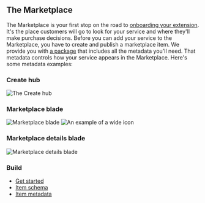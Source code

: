 
<tags
    ms.service="portalfx"
    ms.workload="portalfx"
    ms.tgt_pltfrm="portalfx"
    ms.devlang="portalfx"
    ms.topic="get-started-article"
    ms.date="07/23/2015" 
    ms.author="mattshel"/> 

<a name="the-marketplace"></a>
## The Marketplace ##

The Marketplace is your first stop on the road to [onboarding your extension](../../gallery-sdk/generated/index-gallery.md#gallery-overview). It's the place customers will go to look for your service and where they'll make purchase decisions. Before you can add your service to the Marketplace, you have to create and publish a marketplace item. We provide you with [a package](../../gallery-sdk/generated/index-gallery.md#gallery-item-specificiations) that includes all the metadata you'll need. That metadata controls how your service appears in the Marketplace. Here's some metadata examples:

<a name="the-marketplace-create-hub"></a>
### Create hub ###

![The Create hub][Create_hub]

<a name="the-marketplace-marketplace-blade"></a>
### Marketplace blade ###

![Marketplace blade][Marketplace_blade]
![An example of a wide icon][wide_icons]

<a name="the-marketplace-marketplace-details-blade"></a>
### Marketplace details blade ###

![Marketplace details blade][Marketplace_details]

<a name="the-marketplace-build"></a>
### Build ###

- [Get started](../../gallery-sdk/generated/index-gallery.md#gallery-overview)
- [Item schema](../../gallery-sdk/generated/index-gallery.md#gallery-item-specificiations)
- [Item metadata](../../gallery-sdk/generated/index-gallery.md#gallery-item-metadata)




[Create_hub]: ../media/portalfx-ux-gallery/Create_hub.JPG
[Marketplace_blade]: ../media/portalfx-ux-gallery/Marketplace_blade.JPG
[wide_icons]: ../media/portalfx-ux-gallery/wide_icons.JPG
[Marketplace_details]: ../media/portalfx-ux-gallery/Marketplace_details.JPG